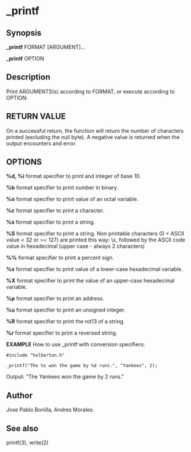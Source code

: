 # _printf

## Synopsis
**_printf** FORMAT [ARGUMENT]...

**_printf** OPTION

## Description
Print ARGUMENTS(s) according to FORMAT, or execute according to OPTION:

## RETURN VALUE
On a successful return, the function will return the number of characters printed (excluding the null byte).
A negative value is returned when the output encounters and error.

## OPTIONS

**%d, %i**
format specifier to print and integer of base 10.

**%b**
format specifier to print number in binary.

**%o**
format specifier to print value of an octal variable.

**%c**
format specifier to print a character.

**%s**
format specifier to print a string.

**%S**
format specifier to print a string. Non printable characters (0 < ASCII value < 32 or >= 127) are
printed this way: \\x, followed by the ASCII code value in hexadecimal (upper case - always 2 characters)

**%%**
format specifier to print a percent sign.

**%x**
format specifier to print value of a lower-case hexadecimal variable.

**%X**
format specifier to print the value of an upper-case hexadecimal variable.

**%p**
format specifier to print an address.

**%u**
format specifier to print an unsigned integer.

**%R**
format specifier to print the rot13 of a string.

**%r**
format specifier to print a reversed string.

**EXAMPLE**
How to use _printf with conversion specifiers:

```
#include "holberton.h"

_printf("The %s won the game by %d runs.", "Yankees", 2);
```

Output: "The Yankees won the game by 2 runs."

## Author
Jose Pablo Bonilla, Andres Morales.

## See also
printf(3), write(2)
